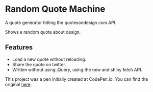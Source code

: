 # Random Quote Machine

A quote generator hitting the quotesondesign.com API.

Shows a random quote about design.

## Features

- Load a new quote without reloading.
- Share the quote on twitter.
- Written without using jQuery, using the new and shiny fetch API.

This project was a pen initially created at CodePen.io. You can find the original [here](http://codepen.io/kevin_pena/pen/peNZqp).
